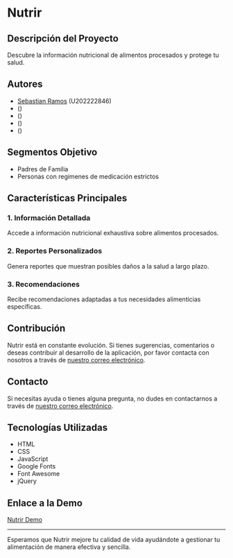 # Nutrir

## Descripción del Proyecto
Descubre la información nutricional de alimentos procesados y protege tu salud.

## Autores
- [Sebastian Ramos](https://github.com/DazzliBoy) (U202222846)
- [ ]() ()
- [ ]() ()
- [ ]() ()
- [ ]() ()

## Segmentos Objetivo
- Padres de Familia
- Personas con regimenes de medicación estrictos

## Características Principales

### 1. **Información Detallada**
Accede a información nutricional exhaustiva sobre alimentos procesados.

### 2. **Reportes Personalizados**
Genera reportes que muestran posibles daños a la salud a largo plazo.

### 3. **Recomendaciones**
Recibe recomendaciones adaptadas a tus necesidades alimenticias específicas.

## Contribución

Nutrir está en constante evolución. Si tienes sugerencias, comentarios o deseas contribuir al desarrollo de la aplicación, por favor contacta con nosotros a través de [nuestro correo electrónico](mailto:support@nutrir.com).

## Contacto

Si necesitas ayuda o tienes alguna pregunta, no dudes en contactarnos a través de [nuestro correo electrónico](mailto:support@nutrir.com).

## Tecnologías Utilizadas
- HTML
- CSS
- JavaScript
- Google Fonts
- Font Awesome
- jQuery

## Enlace a la Demo
[Nutrir Demo]()

---

Esperamos que Nutrir mejore tu calidad de vida ayudándote a gestionar tu alimentación de manera efectiva y sencilla.
